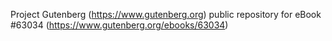 Project Gutenberg (https://www.gutenberg.org) public repository for
eBook #63034 (https://www.gutenberg.org/ebooks/63034)
